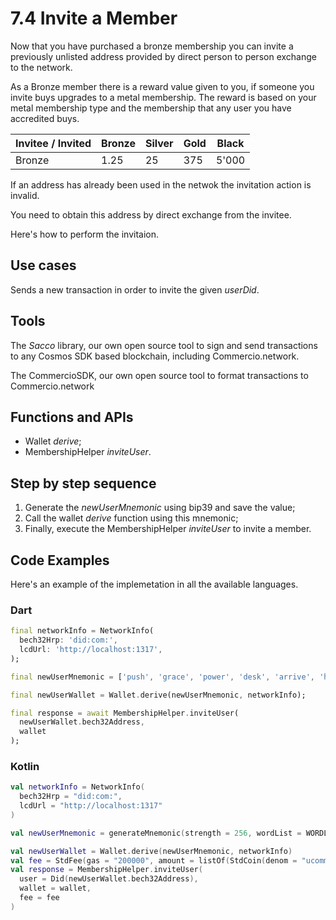 # 7.4 Invite a Member

Now that you have purchased a bronze membership you can invite a previously unlisted address provided by direct person to person exchange to the network.

As a Bronze member there is a reward value given to you, if someone you invite buys upgrades to a metal membership.
The reward is based on your metal membership type and the membership that any user you have accredited buys.

| Invitee / Invited | Bronze | Silver | Gold  | Black  |
|-------------------|--------|--------|-------|--------|
| Bronze            | 1.25   | 25     | 375   | 5'000  |
  
If an address has already been used in the netwok the invitation action is invalid.  
  
You need to obtain this address by direct exchange from the invitee.
  
Here's how to perform the invitaion.

## Use cases

Sends a new transaction in order to invite the given _userDid_.

## Tools

The _Sacco_ library, our own open source tool to sign and send transactions to any Cosmos SDK based blockchain, including Commercio.network.

The CommercioSDK, our own open source tool to format transactions to Commercio.network

## Functions and APIs

- Wallet _derive_;
- MembershipHelper _inviteUser_.

## Step by step sequence

1. Generate the _newUserMnemonic_ using bip39 and save the value;
2. Call the wallet _derive_ function using this mnemonic;
3. Finally, execute the MembershipHelper _inviteUser_ to invite a member.

## Code Examples

Here's an example of the implemetation in all the available languages.

### Dart

```dart
final networkInfo = NetworkInfo(
  bech32Hrp: 'did:com:',
  lcdUrl: 'http://localhost:1317',
);

final newUserMnemonic = ['push', 'grace', 'power', 'desk', 'arrive', 'horror', 'gallery', 'physical', 'kingdom', 'ecology', 'fat', 'firm', 'future', 'service', 'table', 'little', 'live', 'reason', 'maximum', 'short', 'motion', 'planet', 'stage', 'second',];

final newUserWallet = Wallet.derive(newUserMnemonic, networkInfo);

final response = await MembershipHelper.inviteUser(
  newUserWallet.bech32Address,
  wallet
);
```

### Kotlin

```kotlin
val networkInfo = NetworkInfo(
  bech32Hrp = "did:com:",
  lcdUrl = "http://localhost:1317"
)

val newUserMnemonic = generateMnemonic(strength = 256, wordList = WORDLIST_ENGLISH).split(" ")

val newUserWallet = Wallet.derive(newUserMnemonic, networkInfo)
val fee = StdFee(gas = "200000", amount = listOf(StdCoin(denom = "ucommercio", amount = "10000")))
val response = MembershipHelper.inviteUser(
  user = Did(newUserWallet.bech32Address),
  wallet = wallet,
  fee = fee
)
```
